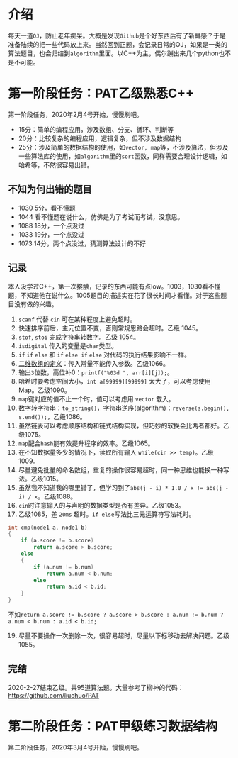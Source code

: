 # 介绍

每天一道`OJ`，防止老年痴呆。大概是发现`Github`是个好东西后有了新鲜感？于是准备陆续的把一些代码放上来。当然回到正题，会记录日常的OJ，如果是一类的算法题目，也会归结到`algorithm`里面。以C++为主，偶尔蹦出来几个python也不是不可能。

# 第一阶段任务：PAT乙级熟悉C++

第一阶段任务，2020年2月4号开始，慢慢刷吧。
- 15分：简单的编程应用，涉及数组、分支、循环、判断等
- 20分：比较复杂的编程应用，逻辑复杂，但不涉及数据结构
- 25分：涉及简单的数据结构的使用，如`vector, map`等，不涉及算法，但涉及一些算法库的使用，如`algorithm`里的`sort`函数，同样需要合理设计逻辑，如哈希等，不然很容易出错。

## 不知为何出错的题目

- 1030 5分，看不懂题
- 1044 看不懂题在说什么，仿佛是为了考试而考试，没意思。
- 1088 18分，一个点没过
- 1033 19分，一个点没过
- 1073 14分，两个点没过，猜测算法设计的不好

## 记录

本人没学过C++，第一次接触，记录的东西可能有点low。1003，1030看不懂题，不知道他在说什么。1005题目的描述实在花了很长时间才看懂。对于这些题目没有做的兴趣。

1. `scanf` 代替 `cin` 可在某种程度上避免超时。
2. 快速排序前后，主元位置不变，否则常规思路会超时。乙级 1045。
3. `stof`, `stoi` 完成字符串转数字。乙级 1054。
4. `isdigital` 传入的变量是`char`类型。
5. `if` `if` `else` 和 `if` `else if` `else` 对代码的执行结果影响不一样。
6. [二维数组的定义](https://blog.csdn.net/FX677588/article/details/52708813)：传入常量不能传入参数。乙级1066。
7. 输出`3`位数，高位补0：`printf("%03d ", arr[i][j]);`。
8. 哈希时要考虑空间大小，`int a[99999][99999]` 太大了，可以考虑使用 Map。乙级1090。
9. `map`键对应的值不止一个时，值可以考虑用 `vector` 载入。
10. 数字转字符串：`to_string()`，字符串逆序(algorithm)：`reverse(s.begin(), s.end());`，乙级1086。
11. 虽然链表可以考虑顺序结构和链式结构实现，但巧妙的软换会比两者都好。乙级1075。
12. `map`配合`hash`能有效提升程序的效率。乙级1065。
14. 在不知数据量多少的情况下，读取所有输入 `while(cin >> temp)`。乙级1009。
15. 尽量避免批量的命名数组，重复的操作很容易超时，同一种思维也能换一种写法。乙级1015。
16. 虽然我不知道我的哪里错了，但学习到了`abs(j - i) * 1.0 / x != abs(j - i) / x`。乙级1088。
17. `cin`时注意输入的与声明的数据类型是否有差异。乙级1053。
18. 乙级1085，差 `20ms` 超时。`if else`写法比三元运算符写法耗时。
```cpp
int cmp(node1 a, node1 b)
{
    if (a.score != b.score)
        return a.score > b.score;
    else
    {
        if (a.num != b.num)
            return a.num < b.num;
        else
            return a.id < b.id;
    }
}
```
不如`return a.score != b.score ? a.score > b.score : a.num != b.num ? a.num < b.num : a.id < b.id;`

19. 尽量不要操作一次删除一次，很容易超时，尽量以下标移动去解决问题。乙级1055。

## 完结

2020-2-27结束乙级。共95道算法题。大量参考了柳神的代码：https://github.com/liuchuo/PAT

# 第二阶段任务：PAT甲级练习数据结构

第二阶段任务，2020年3月4号开始，慢慢刷吧。